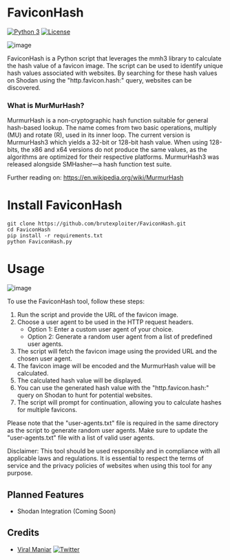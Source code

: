 # FaviconHash
[![Python 3](https://img.shields.io/badge/python-3-yellow.svg)](https://www.python.org/)
[![License](https://img.shields.io/github/license/brutexploiter/FaviconHash)](https://github.com/brutexploiter/FaviconHash/blob/main/LICENSE)


![image](https://github.com/brutexploiter/FaviconHash/assets/88744417/ffc72f01-6eb0-4d51-a749-4a6f6a0fcb7c)




FaviconHash is a Python script that leverages the mmh3 library to calculate the hash value of a favicon image. The script can be used to identify unique hash values associated with websites. By searching for these hash values on Shodan using the "http.favicon.hash:<hash>" query, websites can be discovered.

### What is MurMurHash?
MurmurHash is a non-cryptographic hash function suitable for general hash-based lookup. The name comes from two basic operations, multiply (MU) and rotate (R), used in its inner loop. The current version is MurmurHash3 which yields a 32-bit or 128-bit hash value. When using 128-bits, the x86 and x64 versions do not produce the same values, as the algorithms are optimized for their respective platforms. MurmurHash3 was released alongside SMHasher—a hash function test suite.

Further reading on: https://en.wikipedia.org/wiki/MurmurHash

# Install FaviconHash
```
git clone https://github.com/brutexploiter/FaviconHash.git
cd FaviconHash
pip install -r requirements.txt
python FaviconHash.py
```
# Usage
![image](https://github.com/brutexploiter/FaviconHash/assets/88744417/44dbc2f3-9c65-417c-b8dc-2eb15736da05)


To use the FaviconHash tool, follow these steps:
1. Run the script and provide the URL of the favicon image.
2. Choose a user agent to be used in the HTTP request headers.
   - Option 1: Enter a custom user agent of your choice.
   - Option 2: Generate a random user agent from a list of predefined user agents.
3. The script will fetch the favicon image using the provided URL and the chosen user agent.
4. The favicon image will be encoded and the MurmurHash value will be calculated.
5. The calculated hash value will be displayed.
6. You can use the generated hash value with the "http.favicon.hash:<hash>" query on Shodan to hunt for potential websites.
7. The script will prompt for continuation, allowing you to calculate hashes for multiple favicons.

Please note that the "user-agents.txt" file is required in the same directory as the script to generate random user agents. Make sure to update the "user-agents.txt" file with a list of valid user agents.

Disclaimer: This tool should be used responsibly and in compliance with all applicable laws and regulations. It is essential to respect the terms of service and the privacy policies of websites when using this tool for any purpose.

## Planned Features
- Shodan Integration (Coming Soon)

## Credits
- [Viral Maniar](https://github.com/Viralmaniar/MurMurHash)
[![Twitter](https://img.shields.io/twitter/follow/maniarviral.svg?logo=twitter)](https://twitter.com/maniarviral)
